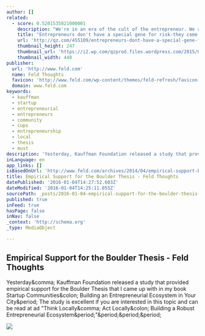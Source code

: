 ```yaml
---
author: []
related:
  - score: 0.5201535821000001
    description: "We're in an era of the cult of the entrepreneur. We analyze the Tory Burches and Evan Spiegels of the world looking for a magic formula or set of personality traits that lead to success. Entrepreneurship is on the rise, and more students coming out of business schools are choosing startup life over Wall Street."
    title: "Entrepreneurs don't have a special gene for risk-they come from families with money"
    url: 'http://qz.com/455109/entrepreneurs-dont-have-a-special-gene-for-risk-they-come-from-families-with-money/'
    thumbnail_height: 247
    thumbnail_url: 'https://i2.wp.com/qzprod.files.wordpress.com/2015/07/tory-burch.jpg?fit=440%2C330&quality=80&strip=all'
    thumbnail_width: 440
publisher:
  url: 'http://www.feld.com'
  name: Feld Thoughts
  favicon: 'http://www.feld.com/wp-content/themes/feld-refresh/favicon.png'
  domain: www.feld.com
keywords:
  - kauffman
  - startup
  - entrepreneurial
  - entrepreneurs
  - community
  - cups
  - entrepreneurship
  - local
  - thesis
  - must
description: 'Yesterday, Kauffman Foundation released a study that provided empirical support for the Boulder Thesis that I came up with in my book Startup Communities: Building an Entrepreneurial Ecosystem in Your City. The study is excellent if you are interested in this topic and can be read at ad "Think Locally, Act Locally: Building a Robust Entrepreneurial Ecosystem."...'
inLanguage: en
app_links: []
isBasedOnUrl: 'http://www.feld.com/archives/2014/04/empirical-support-boulder-thesis.html'
title: Empirical Support for the Boulder Thesis - Feld Thoughts
datePublished: '2016-01-04T14:27:52.603Z'
dateModified: '2016-01-04T14:25:11.055Z'
sourcePath: _posts/2016-01-04-empirical-support-for-the-boulder-thesis-feld-thoughts.md
published: true
inFeed: true
hasPage: false
inNav: false
_context: 'http://schema.org'
_type: MediaObject

---
```

<article style=""><h1>Empirical Support for the Boulder Thesis - Feld Thoughts</h1><p>Yesterday&amp;comma; Kauffman Foundation released a study that provided empirical support for the Boulder Thesis that I came up with in my book Startup Communities&amp;colon; Building an Entrepreneurial Ecosystem in Your City&amp;period; The study is excellent if you are interested in this topic and can be read at ad "Think Locally&amp;comma; Act Locally&amp;colon; Building a Robust Entrepreneurial Ecosystem&amp;period;"&amp;period;&amp;period;&amp;period;</p><img src="http://i3.ytimg.com/vi/zXD5vt0xhyI/hqdefault.jpg" /></article>